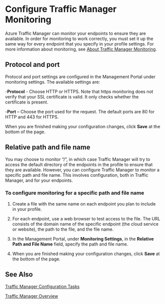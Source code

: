 <properties 
	pageTitle="Configure Traffic Manager monitoring" 
	description="This article will step you through configuring monitoring for Traffic Manager." 
	services="traffic-manager" 
	documentationCenter="" 
	authors="cherylmc" 
	manager="adinah" 
	editor=""/>

<tags 
	ms.service="traffic-manager" 
	ms.workload="infrastructure-services" 
	ms.tgt_pltfrm="na" 
	ms.devlang="na" 
	ms.topic="article" 
	ms.date="02/24/2015" 
	ms.author="cherylmc"/>

# Configure Traffic Manager Monitoring


Azure Traffic Manager can monitor your endpoints to ensure they are available. In order for monitoring to work correctly, you must set it up the same way for every endpoint that you specify in your profile settings. For more information about monitoring, see 
[About Traffic Manager Monitoring](../about-traffic-manager-monitoring).

## Protocol and port

Protocol and port settings are configured in the Management Portal under monitoring settings. The available settings are:

-**Protocol** - Choose HTTP or HTTPS. Note that https monitoring does not verify that your SSL certificate is valid. It only checks whether the certificate is present.

-**Port** – Choose the port used for the request. The default ports are 80 for HTTP and 443 for HTTPS.

When you are finished making your configuration changes, click **Save** at the bottom of the page.

## Relative path and file name


You may choose to monitor “/”, in which case Traffic Manager will try to access the default directory of the endpoints in the profile to ensure that they are available. However, you can configure Traffic Manager to monitor a specific path and file name. This involves configuration, both in Traffic Manager, and for your endpoints.

### To configure monitoring for a specific path and file name


1. Create a file with the same name on each endpoint you plan to include in your profile.


2. For each endpoint, use a web browser to test access to the file. The URL consists of the domain name of the specific endpoint (the cloud service or website), the path to the file, and the file name.



3. In the Management Portal, under **Monitoring Settings**, in the **Relative Path and File Name** field, specify the path and file name.



4. When you are finished making your configuration changes, click **Save** at the bottom of the page.



## See Also

[Traffic Manager Configuration Tasks](https://msdn.microsoft.com/en-us/library/azure/hh744830.aspx)

[Traffic Manager Overview](../traffic-manager-overview)
